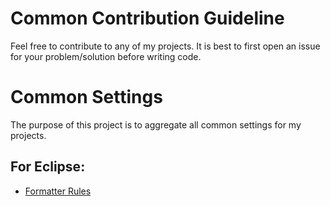 # Common Contribution Guideline

Feel free to contribute to any of my projects. It is best to first open an issue for your problem/solution before writing code.

# Common Settings

The purpose of this project is to aggregate all common settings for my projects. 

## For Eclipse:

* [Formatter Rules](eclipse/formatter.xml)
